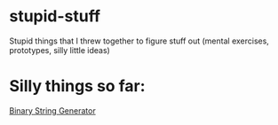 stupid-stuff
============

Stupid things that I threw together to figure stuff out (mental exercises, prototypes, silly little ideas)


Silly things so far:
====================

[Binary String Generator](binary-string-generator)

